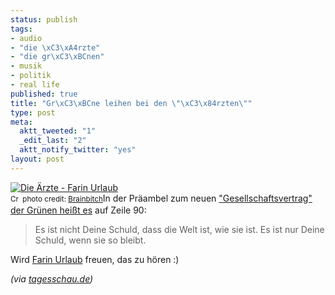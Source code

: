 ```yaml
--- 
status: publish
tags: 
- audio
- "die \xC3\xA4rzte"
- "die gr\xC3\xBCnen"
- musik
- politik
- real life
published: true
title: "Gr\xC3\xBCne leihen bei den \"\xC3\x84rzten\""
type: post
meta: 
  aktt_tweeted: "1"
  _edit_last: "2"
  aktt_notify_twitter: "yes"
layout: post
---
```

<span class="alignright"><a href="http://www.flickr.com/photos/11327807@N02/2824932383/" title="Die Ärzte - Farin Urlaub" target="_blank"><img src="http://farm4.static.flickr.com/3252/2824932383_636fa466db_m.jpg" alt="Die Ärzte - Farin Urlaub" border="0" /></a><br /><small><a href="http://creativecommons.org/licenses/by-nc/2.0/" title="Attribution-NonCommercial License" target="_blank"><img src="http://fredericiana.com/wp-content/plugins/photo-dropper/images/cc.png" alt="Creative Commons License" border="0" width="16" height="16" align="absmiddle" /></a> photo credit: <a href="http://www.flickr.com/photos/11327807@N02/2824932383/" title="Brainbitch" target="_blank">Brainbitch</a></small></span>In der Präambel zum neuen <a href="http://blog.tagesschau.de/?p=5385">"Gesellschaftsvertrag" der Grünen heißt es</a> auf Zeile 90:

<blockquote>Es ist nicht Deine Schuld, dass die Welt ist, wie sie ist. Es ist nur Deine Schuld, wenn sie so bleibt.</blockquote>

Wird <a href="http://bademeister.com/v7/php/diskografie.php?tid=459&p=3&a=10&aid=59">Farin Urlaub</a> freuen, das zu hören :)

<cite>(via <a href="http://blog.tagesschau.de/?p=5385">tagesschau.de</a>)</cite>

